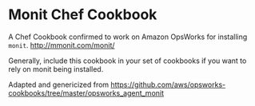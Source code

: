Monit Chef Cookbook
==========
A Chef Cookbook confirmed to work on Amazon OpsWorks for installing `monit`.  http://mmonit.com/monit/

Generally, include this cookbook in your set of cookbooks if you want to rely on monit being installed.

Adapted and genericized from https://github.com/aws/opsworks-cookbooks/tree/master/opsworks_agent_monit
 